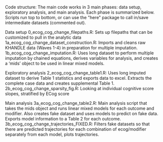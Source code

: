Code structure: The main code works in 3 main phases: data setup, exploratory analysis, and main analysis. Each phase is summarized below. Scripts run top to bottom, or can use the "here" package to call in/save intermediate datasets (commented out).

Data setup
0_ecog_cog_change_filepaths.R: Sets up filepaths that can be customized to pull in the analytic data
1a_ecog_cog_change_dataset_construction.R: Imports and cleans raw KHANDLE data (Waves 1-4) in preparation for multiple imputation. 
1b_ecog_cog_change_imputation.R: Uses long dataset to perform multiple imputation by chained equations, derives variables for analysis, and creates a ‘mids’ object to be used in linear mixed models.

Exploratory analysis
2_ecog_cog_change_table1.R: Uses long imputed dataset to derive Table 1 statistics and exports data to excel. Extracts the complete case data and creates supplemental Table 1.
2b_ecog_cog_change_sparsity_fig.R: Looking at individual cognitive score slopes, stratified by ECog score

Main analysis
3a_ecog_cog_change_table2.R: Main analysis script that takes the mids object and runs linear mixed models for each outcome and modifier. Also creates fake dataset and uses models to predict on fake data. Exports model information to a Table 2 for each outcome. 
3b_ecog_cog_change_trajectories_FIXED.R: Filters fake datasets so that there are predicted trajectories for each combination of ecog/modifier separately from each model, plots trajectories.
